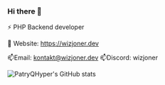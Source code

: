 ### Hi there 👋

⚡ PHP Backend developer

🌱 Website: https://wizjoner.dev

📫Email: kontakt@wizjoner.dev
📫Discord: wizjoner

![PatryQHyper's GitHub stats](https://github-readme-stats.vercel.app/api?username=PatryQHyper&count_private=true&show_icons=true&theme=radical)



<!--
**PatryQHyper/PatryQHyper** is a ✨ _special_ ✨ repository because its `README.md` (this file) appears on your GitHub profile.

Here are some ideas to get you started:

- 🔭 I’m currently working on ...
- 🌱 I’m currently learning ...
- 👯 I’m looking to collaborate on ...
- 🤔 I’m looking for help with ...
- 💬 Ask me about ...
- 📫 How to reach me: ...
- 😄 Pronouns: ...
- ⚡ Fun fact: ...
-->
